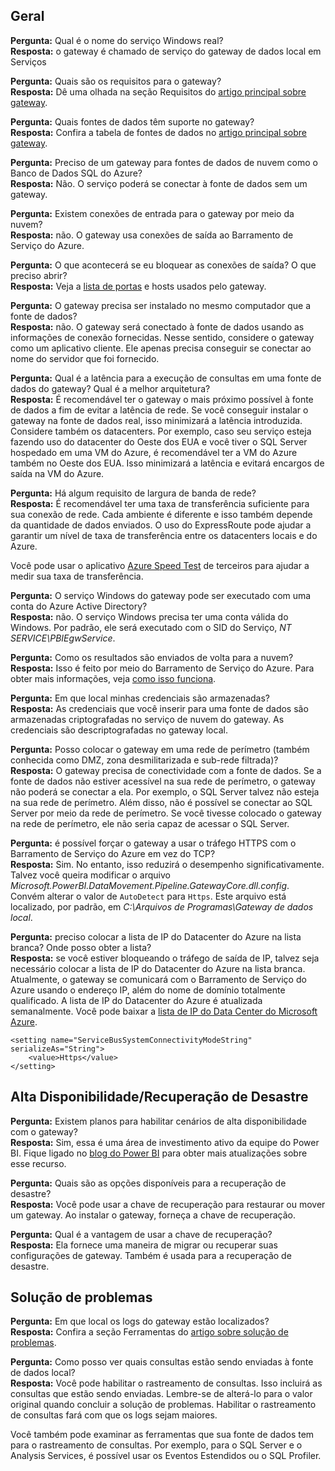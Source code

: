 ## <a name="general"></a>Geral
**Pergunta:** Qual é o nome do serviço Windows real?  
**Resposta:** o gateway é chamado de serviço do gateway de dados local em Serviços

**Pergunta:** Quais são os requisitos para o gateway?  
**Resposta:** Dê uma olhada na seção Requisitos do [artigo principal sobre gateway](../service-gateway-onprem.md).

**Pergunta:** Quais fontes de dados têm suporte no gateway?  
**Resposta:** Confira a tabela de fontes de dados no [artigo principal sobre gateway](../service-gateway-onprem.md).

**Pergunta:** Preciso de um gateway para fontes de dados de nuvem como o Banco de Dados SQL do Azure?  
**Resposta:** Não. O serviço poderá se conectar à fonte de dados sem um gateway.

**Pergunta:** Existem conexões de entrada para o gateway por meio da nuvem?  
**Resposta:** não. O gateway usa conexões de saída ao Barramento de Serviço do Azure.

**Pergunta:** O que acontecerá se eu bloquear as conexões de saída? O que preciso abrir?  
**Resposta:** Veja a [lista de portas](../service-gateway-onprem.md#ports) e hosts usados pelo gateway.

**Pergunta:** O gateway precisa ser instalado no mesmo computador que a fonte de dados?  
**Resposta:** não. O gateway será conectado à fonte de dados usando as informações de conexão fornecidas. Nesse sentido, considere o gateway como um aplicativo cliente. Ele apenas precisa conseguir se conectar ao nome do servidor que foi fornecido.

**Pergunta:** Qual é a latência para a execução de consultas em uma fonte de dados do gateway? Qual é a melhor arquitetura?  
**Resposta:** É recomendável ter o gateway o mais próximo possível à fonte de dados a fim de evitar a latência de rede. Se você conseguir instalar o gateway na fonte de dados real, isso minimizará a latência introduzida. Considere também os datacenters. Por exemplo, caso seu serviço esteja fazendo uso do datacenter do Oeste dos EUA e você tiver o SQL Server hospedado em uma VM do Azure, é recomendável ter a VM do Azure também no Oeste dos EUA. Isso minimizará a latência e evitará encargos de saída na VM do Azure.

**Pergunta:** Há algum requisito de largura de banda de rede?  
**Resposta:** É recomendável ter uma taxa de transferência suficiente para sua conexão de rede. Cada ambiente é diferente e isso também depende da quantidade de dados enviados. O uso do ExpressRoute pode ajudar a garantir um nível de taxa de transferência entre os datacenters locais e do Azure.

Você pode usar o aplicativo [Azure Speed Test](http://azurespeedtest.azurewebsites.net/) de terceiros para ajudar a medir sua taxa de transferência.

**Pergunta:** O serviço Windows do gateway pode ser executado com uma conta do Azure Active Directory?  
**Resposta:** não. O serviço Windows precisa ter uma conta válida do Windows. Por padrão, ele será executado com o SID do Serviço, *NT SERVICE\PBIEgwService*.

**Pergunta:** Como os resultados são enviados de volta para a nuvem?  
**Resposta:** Isso é feito por meio do Barramento de Serviço do Azure. Para obter mais informações, veja [como isso funciona](../service-gateway-onprem.md#how-the-gateway-works).

**Pergunta:** Em que local minhas credenciais são armazenadas?  
**Resposta:** As credenciais que você inserir para uma fonte de dados são armazenadas criptografadas no serviço de nuvem do gateway. As credenciais são descriptografadas no gateway local.

**Pergunta:** Posso colocar o gateway em uma rede de perímetro (também conhecida como DMZ, zona desmilitarizada e sub-rede filtrada)?  
**Resposta:** O gateway precisa de conectividade com a fonte de dados. Se a fonte de dados não estiver acessível na sua rede de perímetro, o gateway não poderá se conectar a ela. Por exemplo, o SQL Server talvez não esteja na sua rede de perímetro. Além disso, não é possível se conectar ao SQL Server por meio da rede de perímetro. Se você tivesse colocado o gateway na rede de perímetro, ele não seria capaz de acessar o SQL Server.

**Pergunta:** é possível forçar o gateway a usar o tráfego HTTPS com o Barramento de Serviço do Azure em vez do TCP?  
**Resposta:** Sim. No entanto, isso reduzirá o desempenho significativamente. Talvez você queira modificar o arquivo *Microsoft.PowerBI.DataMovement.Pipeline.GatewayCore.dll.config*. Convém alterar o valor de `AutoDetect` para `Https`. Este arquivo está localizado, por padrão, em *C:\Arquivos de Programas\Gateway de dados local*.

**Pergunta:** preciso colocar a lista de IP do Datacenter do Azure na lista branca? Onde posso obter a lista?  
**Resposta:** se você estiver bloqueando o tráfego de saída de IP, talvez seja necessário colocar a lista de IP do Datacenter do Azure na lista branca. Atualmente, o gateway se comunicará com o Barramento de Serviço do Azure usando o endereço IP, além do nome de domínio totalmente qualificado. A lista de IP do Datacenter do Azure é atualizada semanalmente. Você pode baixar a [lista de IP do Data Center do Microsoft Azure](https://www.microsoft.com/download/details.aspx?id=41653).

```
<setting name="ServiceBusSystemConnectivityModeString" serializeAs="String">
    <value>Https</value>
</setting>
```

## <a name="high-availabilitydisaster-recovery"></a>Alta Disponibilidade/Recuperação de Desastre
**Pergunta:** Existem planos para habilitar cenários de alta disponibilidade com o gateway?  
**Resposta:** Sim, essa é uma área de investimento ativo da equipe do Power BI. Fique ligado no [blog do Power BI](https://powerbi.microsoft.com/blog/) para obter mais atualizações sobre esse recurso.

**Pergunta:** Quais são as opções disponíveis para a recuperação de desastre?  
**Resposta:** Você pode usar a chave de recuperação para restaurar ou mover um gateway. Ao instalar o gateway, forneça a chave de recuperação.

**Pergunta:** Qual é a vantagem de usar a chave de recuperação?  
**Resposta:** Ela fornece uma maneira de migrar ou recuperar suas configurações de gateway. Também é usada para a recuperação de desastre.

## <a name="troubleshooting"></a>Solução de problemas
**Pergunta:** Em que local os logs do gateway estão localizados?  
**Resposta:** Confira a seção Ferramentas do [artigo sobre solução de problemas](../service-gateway-onprem-tshoot.md#tools-for-troubleshooting).

**Pergunta:** Como posso ver quais consultas estão sendo enviadas à fonte de dados local?  
**Resposta:** Você pode habilitar o rastreamento de consultas.  Isso incluirá as consultas que estão sendo enviadas. Lembre-se de alterá-lo para o valor original quando concluir a solução de problemas. Habilitar o rastreamento de consultas fará com que os logs sejam maiores.

Você também pode examinar as ferramentas que sua fonte de dados tem para o rastreamento de consultas. Por exemplo, para o SQL Server e o Analysis Services, é possível usar os Eventos Estendidos ou o SQL Profiler.

